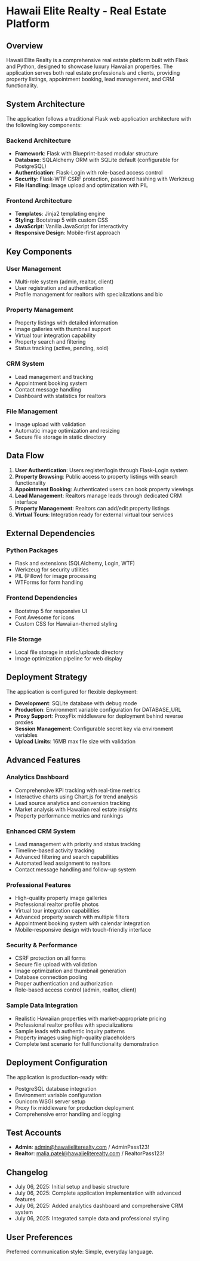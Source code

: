 # Hawaii Elite Realty - Real Estate Platform

## Overview

Hawaii Elite Realty is a comprehensive real estate platform built with Flask and Python, designed to showcase luxury Hawaiian properties. The application serves both real estate professionals and clients, providing property listings, appointment booking, lead management, and CRM functionality.

## System Architecture

The application follows a traditional Flask web application architecture with the following key components:

### Backend Architecture
- **Framework**: Flask with Blueprint-based modular structure
- **Database**: SQLAlchemy ORM with SQLite default (configurable for PostgreSQL)
- **Authentication**: Flask-Login with role-based access control
- **Security**: Flask-WTF CSRF protection, password hashing with Werkzeug
- **File Handling**: Image upload and optimization with PIL

### Frontend Architecture
- **Templates**: Jinja2 templating engine
- **Styling**: Bootstrap 5 with custom CSS
- **JavaScript**: Vanilla JavaScript for interactivity
- **Responsive Design**: Mobile-first approach

## Key Components

### User Management
- Multi-role system (admin, realtor, client)
- User registration and authentication
- Profile management for realtors with specializations and bio

### Property Management
- Property listings with detailed information
- Image galleries with thumbnail support
- Virtual tour integration capability
- Property search and filtering
- Status tracking (active, pending, sold)

### CRM System
- Lead management and tracking
- Appointment booking system
- Contact message handling
- Dashboard with statistics for realtors

### File Management
- Image upload with validation
- Automatic image optimization and resizing
- Secure file storage in static directory

## Data Flow

1. **User Authentication**: Users register/login through Flask-Login system
2. **Property Browsing**: Public access to property listings with search functionality
3. **Appointment Booking**: Authenticated users can book property viewings
4. **Lead Management**: Realtors manage leads through dedicated CRM interface
5. **Property Management**: Realtors can add/edit property listings
6. **Virtual Tours**: Integration ready for external virtual tour services

## External Dependencies

### Python Packages
- Flask and extensions (SQLAlchemy, Login, WTF)
- Werkzeug for security utilities
- PIL (Pillow) for image processing
- WTForms for form handling

### Frontend Dependencies
- Bootstrap 5 for responsive UI
- Font Awesome for icons
- Custom CSS for Hawaiian-themed styling

### File Storage
- Local file storage in static/uploads directory
- Image optimization pipeline for web display

## Deployment Strategy

The application is configured for flexible deployment:

- **Development**: SQLite database with debug mode
- **Production**: Environment variable configuration for DATABASE_URL
- **Proxy Support**: ProxyFix middleware for deployment behind reverse proxies
- **Session Management**: Configurable secret key via environment variables
- **Upload Limits**: 16MB max file size with validation

## Advanced Features

### Analytics Dashboard
- Comprehensive KPI tracking with real-time metrics
- Interactive charts using Chart.js for trend analysis
- Lead source analytics and conversion tracking
- Market analysis with Hawaiian real estate insights
- Property performance metrics and rankings

### Enhanced CRM System
- Lead management with priority and status tracking
- Timeline-based activity tracking
- Advanced filtering and search capabilities
- Automated lead assignment to realtors
- Contact message handling and follow-up system

### Professional Features
- High-quality property image galleries
- Professional realtor profile photos
- Virtual tour integration capabilities
- Advanced property search with multiple filters
- Appointment booking system with calendar integration
- Mobile-responsive design with touch-friendly interface

### Security & Performance
- CSRF protection on all forms
- Secure file upload with validation
- Image optimization and thumbnail generation
- Database connection pooling
- Proper authentication and authorization
- Role-based access control (admin, realtor, client)

### Sample Data Integration
- Realistic Hawaiian properties with market-appropriate pricing
- Professional realtor profiles with specializations
- Sample leads with authentic inquiry patterns
- Property images using high-quality placeholders
- Complete test scenario for full functionality demonstration

## Deployment Configuration

The application is production-ready with:
- PostgreSQL database integration
- Environment variable configuration
- Gunicorn WSGI server setup
- Proxy fix middleware for production deployment
- Comprehensive error handling and logging

## Test Accounts

- **Admin**: admin@hawaiieliterealty.com / AdminPass123!
- **Realtor**: malia.patel@hawaiieliterealty.com / RealtorPass123!

## Changelog

- July 06, 2025: Initial setup and basic structure
- July 06, 2025: Complete application implementation with advanced features
- July 06, 2025: Added analytics dashboard and comprehensive CRM system
- July 06, 2025: Integrated sample data and professional styling

## User Preferences

Preferred communication style: Simple, everyday language.